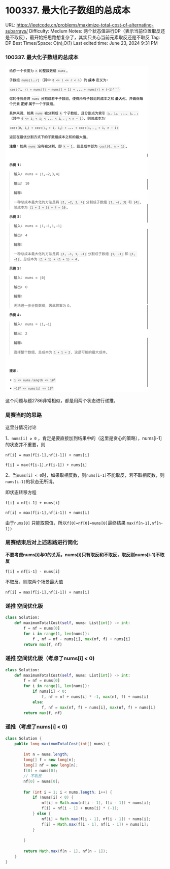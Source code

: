 # 100337. 最大化子数组的总成本

URL: https://leetcode.cn/problems/maximize-total-cost-of-alternating-subarrays/
Difficulty: Medium
Notes: 两个状态值进行DP（表示当前位置取反还是不取反），最开始把思路想复杂了，其实只关心当前元素取反还是不取反
Tag: DP
Best Times/Space: O(n),O(1)
Last edited time: June 23, 2024 9:31 PM

### 100337. 最大化子数组的总成本

![Untitled](image/100337%20%E6%9C%80%E5%A4%A7%E5%8C%96%E5%AD%90%E6%95%B0%E7%BB%84%E7%9A%84%E6%80%BB%E6%88%90%E6%9C%AC/Untitled.png)

这个问题与题2786非常相似，都是用两个状态进行递推，

### 周赛当时的思路

这里分情况讨论

1、`nums[i] ≥ 0` ，肯定是要直接加到结果中的（这里是贪心的策略），nums[i-1]的状态并不重要，则

`nf[i] = max(f[i-1],nf[i-1]) + nums[i]`  

`f[i] = max(f[i-1],nf[i-1]) + nums[i]`  

2、当`nums[i] < 0`时，如果取相反数，则`nums[i-1]`不能取反，若不取相反数，则`nums[i-1]`的状态无所谓。

即状态转移方程

`f[i] = nf[i-1] + nums[i]`

`nf[i] = max(f[i-1],nf[i-1]) + nums[i]`  

由于`nums[0]` 只能取原值，所以`f[0]=nf[0]=nums[0]`最终结果 `max(f[n-1],nf[n-1])`

### 周赛结束后对上述思路进行简化

**不要考虑nums[i]与0的关系，nums[i]只有取反和不取反，取反则nums[i-1]不取反**

`f[i] = nf[i-1] - nums[i]`

不取反，则取两个场景最大值

`nf[i] = max(f[i-1],nf[i-1]) + nums[i]` 

### 递推 空间优化版

```python
class Solution:
    def maximumTotalCost(self, nums: List[int]) -> int:
        f = nf = nums[0]
        for i in range(1, len(nums)):
            f , nf = nf - nums[i], max(nf, f) + nums[i]
        return max(f, nf)
```

### 递推 空间优化版（考虑了nums[i] < 0)

```python
class Solution:
    def maximumTotalCost(self, nums: List[int]) -> int:
        f = nf = nums[0]
        for i in range(1, len(nums)):
            if nums[i] < 0:
                f, nf = nf + nums[i] * -1, max(nf, f) + nums[i]
            else:
                f, nf = max(nf, f) + nums[i], max(nf, f) + nums[i]
        return max(f, nf)
```

### 递推（考虑了nums[i] < 0)

```java
class Solution {
    public long maximumTotalCost(int[] nums) {

        int n = nums.length;
        long[] f = new long[n];
        long[] nf = new long[n];
        f[0] = nums[0];
        // 不取反
        nf[0] = nums[0];

        for (int i = 1; i < nums.length; i++) {
            if (nums[i] < 0) {
                nf[i] = Math.max(nf[i - 1], f[i - 1]) + nums[i];
                f[i] = nf[i - 1] + nums[i] * (-1);
            } else {
                nf[i] = Math.max(f[i - 1], nf[i - 1]) + nums[i];
                f[i] = Math.max(f[i - 1], nf[i - 1]) + nums[i];
            }

        }

        return Math.max(f[n - 1], nf[n - 1]);
    }
}
```